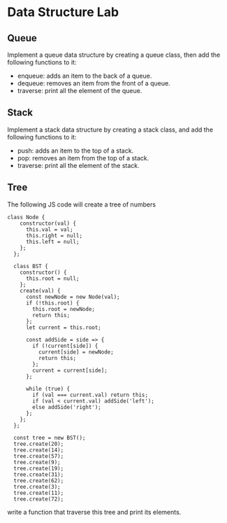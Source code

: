 # Data Structure Lab

## Queue
Implement a queue data structure by creating a queue class, then add the following functions to it:
* enqueue: adds an item to the back of a queue.
* dequeue: removes an item from the front of a queue.
* traverse: print all the element of the queue.


## Stack
Implement a stack data structure by creating a stack class, and add the following functions to it:
* push: adds an item to the top of a stack.
* pop: removes an item from the top of a stack.
* traverse: print all the element of the stack.


## Tree

The following JS code will create a tree of numbers

```
class Node {
    constructor(val) {
      this.val = val;
      this.right = null;
      this.left = null;
    };
  };
  
  class BST {
    constructor() {
      this.root = null;
    };
    create(val) {
      const newNode = new Node(val);
      if (!this.root) {
        this.root = newNode;
        return this;
      };
      let current = this.root;
  
      const addSide = side => {
        if (!current[side]) {
          current[side] = newNode;
          return this;
        };
        current = current[side];
      };
  
      while (true) {
        if (val === current.val) return this;
        if (val < current.val) addSide('left');
        else addSide('right');
      };
    };
  };
  
  const tree = new BST();
  tree.create(20);
  tree.create(14);
  tree.create(57);
  tree.create(9);
  tree.create(19);
  tree.create(31);
  tree.create(62);
  tree.create(3);
  tree.create(11);
  tree.create(72);
  ```
  write a function that traverse this tree and print its elements.
  
